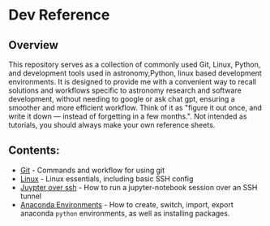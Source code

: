 # Dev Reference

## Overview
This repository serves as a collection of commonly used Git, Linux, Python, and development tools used in astronomy,Python, linux based development environments. It is designed to provide me with a convenient way to recall solutions and workflows specific to astronomy research and software development, without needing to google or ask chat gpt, ensuring a smoother and more efficient workflow. Think of it as "figure it out once, and write it down — instead of forgetting in a few months.". Not intended as tutorials, you should always make your own reference sheets. 

## Contents:
* [Git](https://github.com/afinemax/dev-reference/blob/master/git_commands.md) - Commands and workflow for using git
* [Linux](https://github.com/afinemax/dev-reference/blob/master/linux.md) - Linux essentials, including basic SSH config
* [Juypter over ssh](https://github.com/afinemax/dev-reference/blob/master/jupyter_over_ssh.md) - How to run a jupyter-notebook session over an SSH tunnel 
* [Anaconda Environments](https://github.com/afinemax/dev-reference/blob/master/managing_python_conda_envs.md) - How to create, switch, import, export anaconda `python` environments, as well as installing packages. 
